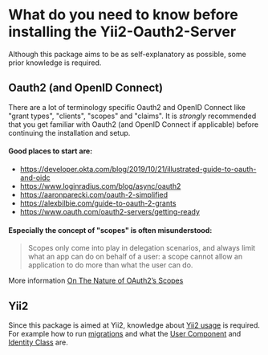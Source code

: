 What do you need to know before installing the Yii2-Oauth2-Server
=================================================================

Although this package aims to be as self-explanatory as possible, some prior knowledge is required.

## Oauth2 (and OpenID Connect)

There are a lot of terminology specific Oauth2 and OpenID Connect like "grant types", "clients", "scopes" and "claims".
It is *strongly* recommended that you get familiar with Oauth2 (and OpenID Connect if applicable) before continuing
the installation and setup.  

#### Good places to start are:
* https://developer.okta.com/blog/2019/10/21/illustrated-guide-to-oauth-and-oidc
* https://www.loginradius.com/blog/async/oauth2
* https://aaronparecki.com/oauth-2-simplified
* https://alexbilbie.com/guide-to-oauth-2-grants
* https://www.oauth.com/oauth2-servers/getting-ready

#### Especially the concept of "scopes" is often misunderstood:
> Scopes only come into play in delegation scenarios, and always limit what an app can do on behalf of a user:
> a scope cannot allow an application to do more than what the user can do.

More information [On The Nature of OAuth2’s Scopes](https://auth0.com/blog/on-the-nature-of-oauth2-scopes/)

## Yii2

Since this package is aimed at Yii2, knowledge about [Yii2 usage](https://www.yiiframework.com/doc/guide/2.0/en) is required.
For example how to run [migrations](https://www.yiiframework.com/doc/guide/2.0/en/db-migrations) and what the 
[User Component](https://www.yiiframework.com/doc/guide/2.0/en/security-authentication#configuring-user) and 
[Identity Class](https://www.yiiframework.com/doc/guide/2.0/en/security-authentication#implementing-identity) are. 
